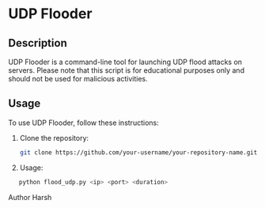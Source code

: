 # UDP Flooder

## Description

UDP Flooder is a command-line tool for launching UDP flood attacks on servers. Please note that this script is for educational purposes only and should not be used for malicious activities.

## Usage

To use UDP Flooder, follow these instructions:

1. Clone the repository:

   ```bash
   git clone https://github.com/your-username/your-repository-name.git
   ```
2. Usage:
```bash
   python flood_udp.py <ip> <port> <duration>

```

Author
Harsh
